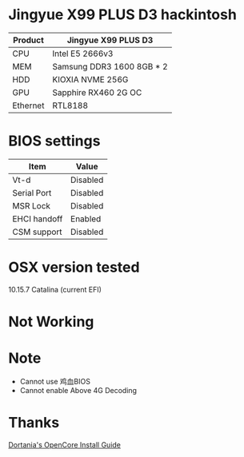# Jingyue X99 PLUS D3 hackintosh

| Product  | Jingyue X99 PLUS D3       |
| -------- | ------------------------- |
| CPU      | Intel E5 2666v3           |
| MEM      | Samsung DDR3 1600 8GB * 2 |
| HDD      | KIOXIA NVME 256G          |
| GPU      | Sapphire RX460 2G OC      |
| Ethernet | RTL8188                   |

# BIOS settings
| Item              | Value      |
| ----------------- | -----------|
| Vt-d              | Disabled   |
| Serial Port       | Disabled   |
| MSR Lock          | Disabled   |
| EHCI handoff      | Enabled    |
| CSM support       | Disabled   |

# OSX version tested
10.15.7 Catalina (current EFI)

# Not Working

# Note
* Cannot use 鸡血BIOS
* Cannot enable Above 4G Decoding

# Thanks
[Dortania's OpenCore Install Guide](https://dortania.github.io/OpenCore-Install-Guide/)